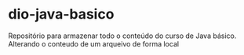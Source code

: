 # dio-java-basico
Repositório para armazenar todo o conteúdo do curso de Java básico.
Alterando o conteudo de um arqueivo de forma local